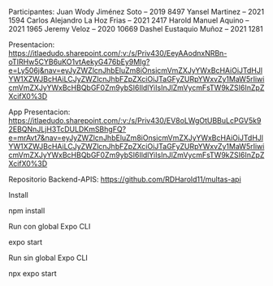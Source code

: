 Participantes:
Juan Wody Jiménez Soto – 2019 8497
Yansel Martinez – 2021 1594
Carlos Alejandro La Hoz Frias – 2021 2417
Harold Manuel Aquino – 2021 1965
Jeremy Veloz – 2020 10669
Dashel Eustaquio Muñoz – 2021 1281
 
Presentacion: 
https://itlaedudo.sharepoint.com/:v:/s/Priv430/EeyAAodnxNRBn-oTIRHw5CYB6uKO1vtAekyG476bEy9MIg?e=Ly506j&nav=eyJyZWZlcnJhbEluZm8iOnsicmVmZXJyYWxBcHAiOiJTdHJlYW1XZWJBcHAiLCJyZWZlcnJhbFZpZXciOiJTaGFyZURpYWxvZy1MaW5rIiwicmVmZXJyYWxBcHBQbGF0Zm9ybSI6IldlYiIsInJlZmVycmFsTW9kZSI6InZpZXcifX0%3D

App Presentacion:
https://itlaedudo.sharepoint.com/:v:/s/Priv430/EV8oLWgOtUBBuLcPGV5k92EBQNnJLjH3TcDULDKmSBhgFQ?e=mrAvt7&nav=eyJyZWZlcnJhbEluZm8iOnsicmVmZXJyYWxBcHAiOiJTdHJlYW1XZWJBcHAiLCJyZWZlcnJhbFZpZXciOiJTaGFyZURpYWxvZy1MaW5rIiwicmVmZXJyYWxBcHBQbGF0Zm9ybSI6IldlYiIsInJlZmVycmFsTW9kZSI6InZpZXcifX0%3D

Repositorio Backend-APIS:
https://github.com/RDHarold11/multas-api 


Install

npm install

Run con global Expo CLI

expo start

Run sin global Expo CLI

npx expo start

